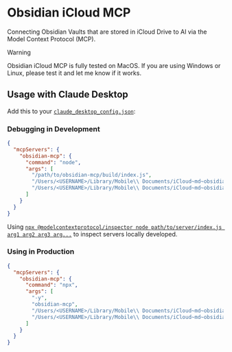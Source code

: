# Obsidian iCloud MCP

Connecting Obsidian Vaults that are stored in iCloud Drive to AI via the Model Context Protocol (MCP).

> [!WARNING]
> Obsidian iCloud MCP is fully tested on MacOS. If you are using Windows or Linux, please test it and let me know if it works.

## Usage with Claude Desktop

Add this to your [`claude_desktop_config.json`](https://modelcontextprotocol.io/quickstart/user):

### Debugging in Development

```json
{
  "mcpServers": {
    "obsidian-mcp": {
      "command": "node",
      "args": [
        "/path/to/obsidian-mcp/build/index.js",
        "/Users/<USERNAME>/Library/Mobile\\ Documents/iCloud~md~obsidian/Documents/<VAULT_NAME_1>",
        "/Users/<USERNAME>/Library/Mobile\\ Documents/iCloud~md~obsidian/Documents/<VAULT_NAME_2>"
      ]
    }
  }
}
```

Using [`npx @modelcontextprotocol/inspector node path/to/server/index.js arg1 arg2 arg3 arg...`](https://modelcontextprotocol.io/docs/tools/inspector) to inspect servers locally developed.

### Using in Production

```json
{
  "mcpServers": {
    "obsidian-mcp": {
      "command": "npx",
      "args": [
        "-y",
        "obsidian-mcp",
        "/Users/<USERNAME>/Library/Mobile\\ Documents/iCloud~md~obsidian/Documents/<VAULT_NAME_1>",
        "/Users/<USERNAME>/Library/Mobile\\ Documents/iCloud~md~obsidian/Documents/<VAULT_NAME_2>"
      ]
    }
  }
}
```
